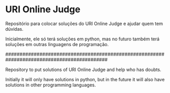 # URI Online Judge


Repositório para colocar soluções do URI Online Judge e ajudar quem tem dúvidas.

Inicialmente, ele só terá soluções em python, mas no futuro também terá soluções em outras linguagens de programação.

############################################################################################

Repository to put solutions of URI Online Judge and help who has doubts.

Initially it will only have solutions in python, but in the future it will also have solutions in other programming languages.
